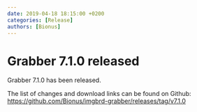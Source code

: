 ```yaml
---
date: 2019-04-18 18:15:00 +0200
categories: [Release]
authors: [Bionus]
---
```



# Grabber 7.1.0 released

Grabber 7.1.0 has been released.

The list of changes and download links can be found on Github:  
<https://github.com/Bionus/imgbrd-grabber/releases/tag/v7.1.0>
